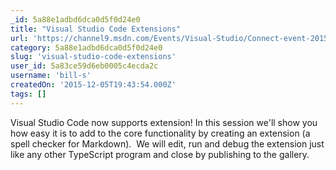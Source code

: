 ```yaml
---
_id: 5a88e1adbd6dca0d5f0d24e0
title: "Visual Studio Code Extensions"
url: 'https://channel9.msdn.com/Events/Visual-Studio/Connect-event-2015/Visual-Studio-Code-Extensions'
category: 5a88e1adbd6dca0d5f0d24e0
slug: 'visual-studio-code-extensions'
user_id: 5a83ce59d6eb0005c4ecda2c
username: 'bill-s'
createdOn: '2015-12-05T19:43:54.000Z'
tags: []
---
```


Visual Studio Code now supports extension! In this session we'll show you how easy it is to add to the core functionality by creating an extension (a spell checker for Markdown).  We will edit, run and debug the extension just like any other TypeScript program and close by publishing to the gallery.
